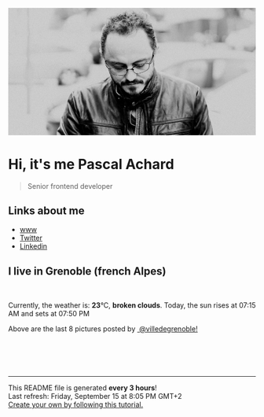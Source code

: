 ![Pascal Achard](./images/photo-pascal-achard.jpg)
# Hi, it's me Pascal Achard
> Senior frontend developer

## Links about me
- [www](https://www.pascal-achard.com)
- [Twitter](https://twitter.com/botmaster)
- [Linkedin](http://www.linkedin.com/in/pascal-achard)


## I live in Grenoble (french Alpes)
<img src="https://openweathermap.org/img/wn/04n@2x.png" alt="">

Currently, the weather is: **23**°C, **broken clouds**.
Today, the sun rises at 07:15 AM and sets at 07:50 PM

Above are the last 8 pictures posted by <a href="https://www.instagram.com/villedegrenoble/" target="_blank"><img alt="" src="https://upload.wikimedia.org/wikipedia/commons/thumb/e/e7/Instagram_logo_2016.svg/1024px-Instagram_logo_2016.svg.png" width="20"/> @villedegrenoble!</a>

<p style="display: flex; flex-wrap: wrap; gap: 20px;">
        <img src="https://cdn1.picuki.com/hosted-by-instagram/q/0exhNuNYnjBcaS3SYdxKjf8AzPRyWgxSZ60STLepjSVmIR1vLHOapZA0mpCj4yRwKwVlASuRYzxn448oWFRSAz18OELfTLyLTDtV5qmdUObN1jZg%7C%7CZNjkbsxL3EaZ3Co88ItVQmYdSgIGaYDG7uo%7C%7CesJ+vrucjMBpi2XMLQT9zJBpY6uSKVKz8B1pJ2Jg3Tt%7C%7C9kiJzJE5m4vMAQusNyJ52tEX%7C%7CD+O8BnsaBwVLYBxMQK5qnRlSaHEmw+Jj8uQnagtIj+kOYA2Bm7ZwoZtnK3fb4sDnRHmXiJgBJ3t4gj1aSNBdxuiekakIH2bSAEXG428Fk71pu1ynOdV0Gv%7C%7CnwBwXGAzZXica4j88fndMSoQ4q8xBfFfZvMG7hoR1E+FarkYw3yObiVAd8fmY4SSq0egn3tp1f7S7734wB4AGgSgWfeWMQ=.jpeg" alt="" width="200"/>
        <img src="https://cdn1.picuki.com/hosted-by-instagram/q/0exhNuNYnjBcaS3SYdxKjf8AzPR0Wg9SZ60STLepjSVmIR1vLHOapZA0mpCl6yRxIwVgFDeSYzxn444rVlVYCT18P03bSryPTTdX562fUurN1D1m8ZZkk7k3KHcXZ3Gv%7C%7C8UpUgmYdSgIGaYDG7uo+qhT5aGuO1lQpTb9d7JGmC4E5ZObS6olhMF4pJ2Jg3Tt%7C%7C9kiJzJE5m4vMAQusNyP52hEX%7C%7CD+O8BnsaBwVLYBxMQK5qnRlSaHEmw+Jj8uTnagtIj+kOYA2DPvIzM%7C%7C3E+wEJoKDnRGtn24oxl3t4gj1aSNBdxuiekZkIH2bSAEXG428Fk71pu1ynOdV0Gv+1p+mliKmreyWNF%7C%7Ck7%7C%7CIINy8cPDY2h7SNuHVHb5vWEoiBfCGUmvKLMe3L%7C%7CkfmY4SSq0ejgaQqF%7C%7C7S7734wB4AGgSgWfeWMQ=.jpeg" alt="" width="200"/>
        <img src="https://cdn1.picuki.com/hosted-by-instagram/q/0exhNuNYnjBcaS3SYdxKjf8AzPR0Wg9SZ60STLepjSVmIR1vLHOapZA0mpCl6yRxIwVgFDeSYzxn7IsqWF1UDj18P0LXSbWJRTdQ66mdVejN0Ddk%7C%7CZVolL83KX0aYH+p88MrXAmYdSgIGaYDG7uo+qhT5aGuO1lQpTb9d7JGmC4E5ZObS6olhMF4pJ2Jg3Tt%7C%7C9kiJzJE5m4vMAQusNyP52hEX%7C%7CD+O8BnsaBwVLYBxMQK5qnRlSaHEmw+Jj8uTnagtIj+kOYA2G66IB4LrDmsX7MeDnRHo12Uoy93t4gj1aSNBdxuiekZkIH2bSAEXG428Fk71pu1ynOdV0Gv%7C%7ChJtjlD78ICzd8pro4TmEtS7ZP7F+h7YPqP4R4x+W24kMNrfUHPYMfLgKvkfmY4SSq0ejgrkolX7S7734wB4AGgSgWfeWMQ=.jpeg" alt="" width="200"/>
        <img src="https://cdn1.picuki.com/hosted-by-instagram/q/0exhNuNYnjBcaS3SYdxKjf8AzPRyWgxSZ60STLepjSVmIR1vLHOapZA0mpCj4yRwKwVlASuRYzxn4owqV1RVDD19PULbQLSBRDxR6qSZVO7N0Tdj955ml781KXUbZXeq8cIqUAmYdSgIGaYDG7uo%7C%7CesJ%7C%7CPnucjcFrjOMNbRKmDdttdCwFahlza4lsfe4kx2xu5xncG114WNxahlw5OLUqQUCSKnjMcF6saR5UvoKmMZWpr6gmCG2GGM5b295BTGS9IjOkqg8iyDXdzQspjD3Eu8EIU8hjl246jVlsL8ct9GhLJdY+MZ1o4v1aHBBWmhm+jVBocW+xzTvSUGI%7C%7CgVRwGKOlf7kNPEu+8WgGtKbdOjO7i7WWajpDu8dUHArA%7C%7CPaR2b%7C%7CCM+bC+tgkYBkI+B83kvgqDylYrzejCI3CzAX1WHbWsIjEaTb+6GnzWTZhmDWolRuxJo=.jpeg" alt="" width="200"/>
        <img src="https://cdn1.picuki.com/hosted-by-instagram/q/0exhNuNYnjBcaS3SYdxKjf8AzPR0WgxSZ60STLepjSVmIR1vLHOapZA0mpCl6yRxIwVgFDeSYzxn4YMqVl5TCj18P0DZTb2LSD1U7q6YV+nN0jBk%7C%7CJZik74zLnMbZ3ar98AoOzjYMTIfQeoEH%7C%7Cbx7a8Koru5A2MGo1zRMrBC0GAG4fy3UPI7mslm3ayEv0PxtpcyKzNe92U1aU86o4iX+3QJWPr5PN1gpKZlR7pCicgIrdDgmBq7EHl3Kj4uUQ+RubTOl+1elHPrczx1tjCrc%7C%7C0aFxQVo32culA0toFzqaqTZY49zt8ZkIH2CmUEXTE86kEon5zgx3PySWaL8XF+%7C%7CG%7C%7Cey4GlZMl1r7inH8fNW%7C%7CbLygPVI6P1NZxpYlAML+rYWE3keeeCAI5Wk9YZSagWjg%7C%7CgokCCerPLzxp1WW1I0GHfWg==.jpeg" alt="" width="200"/>
        <img src="https://cdn1.picuki.com/hosted-by-instagram/q/0exhNuNYnjBcaS3SYdxKjf8AzPR0Wg9SZ60STLepjSVmIR1vLHOapZA0mpCl6yRxIwVgFDeSYzxn4YMoUFpZDT18P0DZTbCISTpX7auQXefN0jRv9JJhkLswKHwXY3Go9sArUAmYdSgIGaYDG7uo%7C%7CesJ+fjrcjcFrjOMNbRKmDdttdCwFahlza4lsfe4kx2xu5xncG114WNxahlw5OLUqQUCSKnjMcF6saR5UvoKmMZQpr2gmCG2GGM5b295BTGS9IjOkqg8iyDXdzQspjD3Ee8EIU8hjl246ikbntwXpIajALh++MYH5qKAWCtBWmhm+jVBocW+xzTsSUGI%7C%7CgVRwGKOlf7kNPEu+8WgGtKbccjBnwXoZqThDZFZbHkKA8zfZ3mRLqWjSud9x8ZXG%7C%7CAXz1y61wWUf4XmxDI3CzAX1WHbLcMnYN7b+6GnzWTZhmDWolRuxJo=.jpeg" alt="" width="200"/>
        <img src="https://cdn1.picuki.com/hosted-by-instagram/q/0exhNuNYnjBcaS3SYdxKjf8AzPR0Wg9SZ60STLepjSVmIR1vLHOapZA0mpCj4yRwKwVlASuRYzxn4okrWFRTCD17O0LbS72BTT1d6K6RUumrvDJh9pVklrc8L30ZYXeu9cYoVG6pNWwSDv5PHL%7C%7Clo79UvOa0LGFq8zCXW%7C%7CdEnGZK55f0Z7F9mt9wuuS4jkja45BsNz5F%7C%7CH8kKl1lpM%7C%7Cb%7C%7C3dYEvf0PMd6trV2QaUNh4kG5OKopCu7Lm4rbzMvR2nZhYXCoOELhn7DfGcA8kzyU7EoIG0m2UKipEQG9IkqhdiDG7w82q4vk4H2bUdBXG9p+kMjxdKyn36dOF+I2WdBlWvF95vpf98c8rbTPN+zDYzQ8wTaQ5XyP5RBDSsAP+qbemXLE6fmMtp40IRKQa4bhwjkqSflMo%7C%7C63yxiDTEX2zbYWcYm.jpeg" alt="" width="200"/>
        <img src="https://cdn1.picuki.com/hosted-by-instagram/q/0exhNuNYnjBcaS3SYdxKjf8AzPRyWgxSZ60STLepjSVmIR1vLHOapZA0mpCl6yRxIwVgFDeSYzxn4YosUFRVAj18P0HYQLyKRTdT66mQVOjN0jNh9JFjnL89K3cbbHCn8scoXQmYdSgIGaYDG7uo+qhT5aGuO1lQpTb9d7JGmC4E5ZObS6olhMF4pJ2Jg3Tt%7C%7C9kiJzJE5m4vMAQusNyJ52tEX%7C%7CD+O8BnsaBwVLYBxMQK5qnRlSaHEmw+Jj8uRHagtIj+kOYA2BTpcTgLwkCJTbljDnQhtWKYh1t3t4gj1aSNBdxuiekZkIH2bSAEXG428Fk71pu1ynOdV0Gv+1JL6mnU45urJ84NhMbDGsfKeNjr2TjBSaDmELAYZ2ghKOb8YQyPEcCSOM8fmY4SSq0ejnrhpFT7S7734wB4AGgSgWfeWMQ=.jpeg" alt="" width="200"/>
</p>

------------
<p>This README file is generated <b>every 3 hours</b>!
    <br />Last refresh: Friday, September 15 at 8:05 PM GMT+2
    <br /><a href="https://medium.com/@th.guibert/how-to-create-a-self-updating-readme-md-for-your-github-profile-f8b05744ca91">Create your own by following this tutorial.</a>
</p>
<p><a href="https://github.com/botmaster/botmaster/actions/workflows/main.yaml"><img alt="" src="https://github.com/botmaster/botmaster/actions/workflows/main.yaml/badge.svg" /></a></p>

